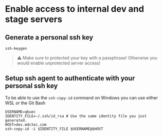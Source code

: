 # Enable access to internal dev and stage servers

## Generate a personal ssh key
```powershell
ssh-keygen
```
> :warning: Make sure to protected your key with a passphrase! Otherwise you would enable unprotected server access!

## Setup ssh agent to authenticate with your personal ssh key
To be able to use the `ssh-copy-id` command on Windows you can use either WSL or the Git Bash
```shell
USERNAME=qbuec
IDENTITY_FILE=~/.ssh/id_rsa # Use the same identity file you just generated.
HOST=dev.mdctec.com
ssh-copy-id -i $IDENTITY_FILE $USERNAME@$HOST
```
